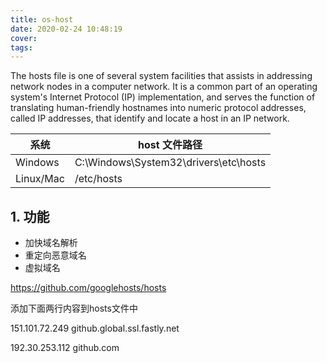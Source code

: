 ```yaml
---
title: os-host
date: 2020-02-24 10:48:19
cover:
tags:
---
```


The hosts file is one of several system facilities that assists in addressing network nodes in a computer network. It is a common part of an operating system's Internet Protocol (IP) implementation, and serves the function of translating human-friendly hostnames into numeric protocol addresses, called IP addresses, that identify and locate a host in an IP network.

<!-- more -->

系统 | host 文件路径
-|-
Windows  | C:\Windows\System32\drivers\etc\hosts
Linux/Mac | /etc/hosts

## 1. 功能

- 加快域名解析
- 重定向恶意域名
- 虚拟域名

https://github.com/googlehosts/hosts


添加下面两行内容到hosts文件中

151.101.72.249 github.global.ssl.fastly.net

192.30.253.112 github.com